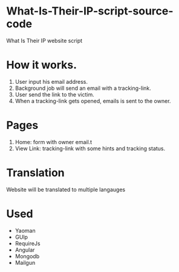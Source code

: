 # What-Is-Their-IP-script-source-code
What Is Their IP website script 

# How it works.
1. User input his email address.
2. Background job will send an email with a tracking-link.
3. User send the link to the victim.
4. When a tracking-link gets opened, emails is sent to the owner.

# Pages
1. Home: form with owner email.t
2. View Link: tracking-link with some hints and tracking status.

# Translation
Website will be translated to multiple langauges

# Used
* Yaoman
* GUlp
* RequireJs
* Angular
* Mongodb
* Mailgun
